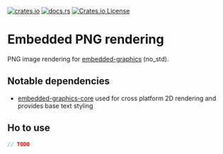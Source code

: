 [![crates.io](https://img.shields.io/crates/v/embedded-png)](https://crates.io/crates/embedded-png)
[![docs.rs](https://img.shields.io/docsrs/embedded-png)](https://docs.rs/embedded-png)
[![Crates.io License](https://img.shields.io/crates/l/embedded-png/0.1.0)](https://github.com/peckpeck/embedded-png/blob/main/LICENSE)

# Embedded PNG rendering

PNG image rendering for [embedded-graphics](https://docs.rs/embedded-graphics/latest/embedded_graphics/) (no_std).

## Notable dependencies

* [embedded-graphics-core](https://github.com/embedded-graphics/embedded-graphics) used for cross platform 2D rendering and provides base text styling

## Ho to use
```rust
// TODO
```
